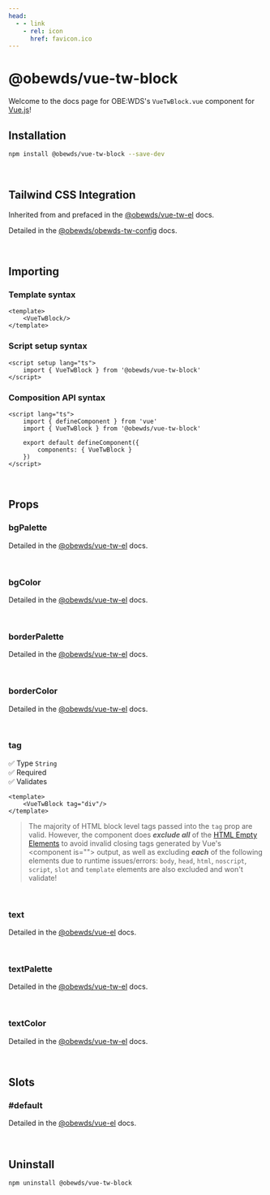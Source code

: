 ```yaml
---
head:
  - - link
    - rel: icon
      href: favicon.ico
---
```



# @obewds/vue-tw-block

Welcome to the docs page for OBE:WDS's `VueTwBlock.vue` component for [Vue.js](https://vuejs.org/)!




## Installation

```bash
npm install @obewds/vue-tw-block --save-dev
```

<br>




## Tailwind CSS Integration

Inherited from and prefaced in the [@obewds/vue-tw-el](https://obewds.github.io/vue-tw-el/#tailwind-css-integration) docs.

Detailed in the [@obewds/obewds-tw-config](https://obewds.github.io/obewds-tw-config) docs.

<br>





## Importing

### Template syntax

```html{2}
<template>
    <VueTwBlock/>
</template>
```

### Script setup syntax

```html{2}
<script setup lang="ts">
    import { VueTwBlock } from '@obewds/vue-tw-block'
</script>
```

### Composition API syntax

```html{3,6}
<script lang="ts">
    import { defineComponent } from 'vue'
    import { VueTwBlock } from '@obewds/vue-tw-block'

    export default defineComponent({
        components: { VueTwBlock }
    })
</script>
```

<br>




## Props

### bgPalette

Detailed in the [@obewds/vue-tw-el](https://obewds.github.io/vue-tw-el/#bgpalette) docs.

<br>

### bgColor

Detailed in the [@obewds/vue-tw-el](https://obewds.github.io/vue-tw-el/#bgcolor) docs.

<br>

### borderPalette

Detailed in the [@obewds/vue-tw-el](https://obewds.github.io/vue-tw-el/#borderpalette) docs.

<br>

### borderColor

Detailed in the [@obewds/vue-tw-el](https://obewds.github.io/vue-tw-el/#bordercolor) docs.

<br>

### tag

:white_check_mark: Type `String`  
:white_check_mark: Required  
:white_check_mark: Validates

```html{2}
<template>
    <VueTwBlock tag="div"/>
</template>
```

> The majority of HTML block level tags passed into the `tag` prop are valid. However, the component does **_exclude all_** of the [HTML Empty Elements](https://developer.mozilla.org/en-US/docs/Glossary/Empty_element) to avoid invalid closing tags generated by Vue's &lt;component is=""&gt; output, as well as excluding **_each_** of the following elements due to runtime issues/errors: `body`, `head`, `html`, `noscript`, `script`, `slot` and `template` elements are also excluded and won't validate!

<br>

### text

Detailed in the [@obewds/vue-el](https://obewds.github.io/vue-el/#text) docs.

<br>

### textPalette

Detailed in the [@obewds/vue-tw-el](https://obewds.github.io/vue-tw-el/#textpalette) docs.

<br>

### textColor

Detailed in the [@obewds/vue-tw-el](https://obewds.github.io/vue-tw-el/#textcolor) docs.

<br>




## Slots

### #default

Detailed in the [@obewds/vue-el](https://obewds.github.io/vue-el/#default) docs.

<br>





## Uninstall

```bash
npm uninstall @obewds/vue-tw-block
```



<!--
## Markdown Examples

::: tip
This is a tip
:::

::: info
This is an info box
:::

::: warning
This is a warning
:::

::: danger
This is a dangerous warning
:::

::: tip CUSTOM TITLE
This is a dangerous warning
:::

::: details
This is a details block, which does not work in Internet Explorer or old versions of Edge.
:::

::: details Click me to view the code

```js
console.log('Hello, VitePress!')
```

:::
-->
